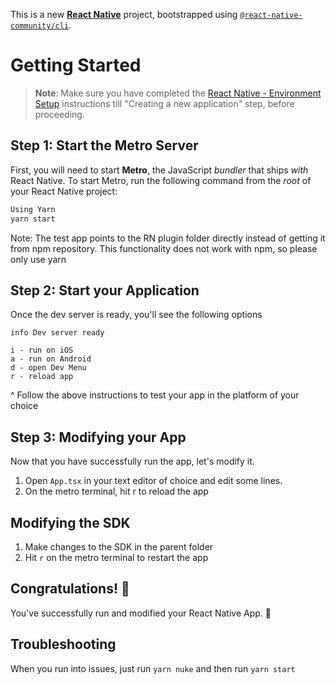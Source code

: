 This is a new [**React Native**](https://reactnative.dev) project, bootstrapped using [`@react-native-community/cli`](https://github.com/react-native-community/cli).
# Getting Started
>**Note**: Make sure you have completed the [React Native - Environment Setup](https://reactnative.dev/docs/environment-setup) instructions till "Creating a new application" step, before proceeding.

## Step 1: Start the Metro Server
First, you will need to start **Metro**, the JavaScript _bundler_ that ships _with_ React Native.
To start Metro, run the following command from the _root_ of your React Native project:
```bash
Using Yarn
yarn start
```

Note: The test app points to the RN plugin folder directly instead of getting it from npm repository. This functionality does not work with npm, so please only use yarn

## Step 2: Start your Application
Once the dev server is ready, you'll see the following options

```
info Dev server ready

i - run on iOS
a - run on Android
d - open Dev Menu
r - reload app
```

^ Follow the above instructions to test your app in the platform of your choice

## Step 3: Modifying your App

Now that you have successfully run the app, let's modify it.

1. Open `App.tsx` in your text editor of choice and edit some lines.
2. On the metro terminal, hit r to reload the app

## Modifying the SDK

1. Make changes to the SDK in the parent folder
2. Hit `r` on the metro terminal to restart the app

## Congratulations! :tada:

You've successfully run and modified your React Native App. :partying_face:

## Troubleshooting

When you run into issues, just run `yarn nuke` and then run `yarn start`